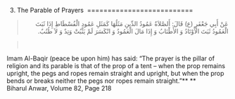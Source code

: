 3. The Parable of Prayers 
==========================

<blockquote dir="rtl">
  <p>
عَنْ أَبِي جَعْفَرٍ (ع) قَالَ: أَلصَّلاَةُ عَمُودُ الدِّينِ مَثَلُهَا
كَمَثَلِ عَمُودِ الْفُسْطَاطِ إِذَا ثَبَتَ الْعَمُودُ ثَبَتَ
الأَوْتَادُ وَ الأَطْنَابُ وَ إِذَا مَالَ الْعَمُودُ وَ انْكَسَرَ لَمْ
يَثْبُتْ وَتِدٌ وَ لاَ طُنُبٌ.
  </p>
</blockquote>

<blockquote dir="rtl">
  <p>
 
  </p>
</blockquote>

Imam Al-Baqir (peace be upon him) has said: “The prayer is the pillar of
religion and its parable is that of the prop of a tent – when the prop
remains upright, the pegs and ropes remain straight and upright, but
when the prop bends or breaks neither the pegs nor ropes remain
straight.”** **  
 Biharul Anwar, Volume 82, Page 218  
    
    
  


